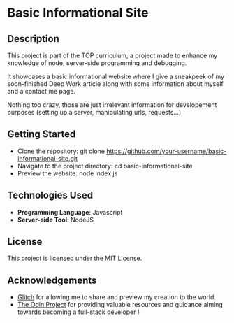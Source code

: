 # Basic Informational Site

## Description

This project is part of the TOP curriculum, a project made to enhance my knowledge of node, server-side programming and debugging.

It showcases a basic informational website where I give a sneakpeek of my soon-finished Deep Work article along with some information about myself and a contact me page.

Nothing too crazy, those are just irrelevant information for developement purposes (setting up a server, manipulating urls, requests...)

## Getting Started

- Clone the repository: git clone https://github.com/your-username/basic-informational-site.git
- Navigate to the project directory: cd basic-informational-site
- Preview the website: node index.js

## Technologies Used

- **Programming Language**: Javascript
- **Server-side Tool**: NodeJS

## License

This project is licensed under the MIT License.

## Acknowledgements

- [Glitch](https://glitch.com/) for allowing me to share and preview my creation to the world.
- [The Odin Project](https://www.theodinproject.com/) for providing valuable resources and guidance aiming towards becoming a full-stack developer !
